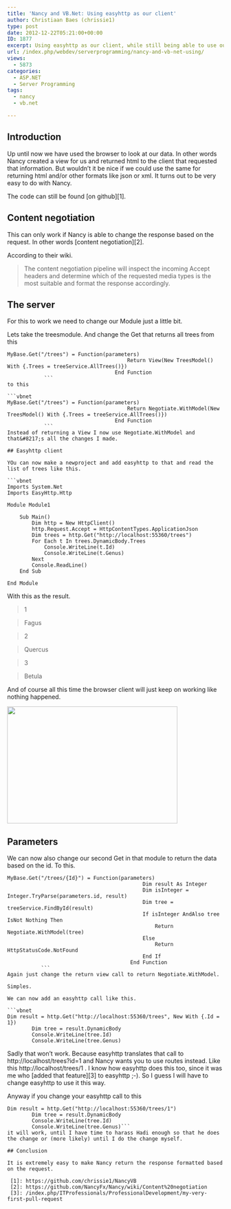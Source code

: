 ```yaml
---
title: 'Nancy and VB.Net: Using easyhttp as our client'
author: Christiaan Baes (chrissie1)
type: post
date: 2012-12-22T05:21:00+00:00
ID: 1877
excerpt: Using easyhttp as our client, while still being able to use our browser as our client.
url: /index.php/webdev/serverprogramming/nancy-and-vb-net-using/
views:
  - 5873
categories:
  - ASP.NET
  - Server Programming
tags:
  - nancy
  - vb.net

---
```

## Introduction

Up until now we have used the browser to look at our data. In other words Nancy created a view for us and returned html to the client that requested that information. But wouldn&#8217;t it be nice if we could use the same for returning html and/or other formats like json or xml. It turns out to be very easy to do with Nancy.

The code can still be found [on github][1].

## Content negotiation

This can only work if Nancy is able to change the response based on the request. In other words [content negotiation][2].

According to their wiki.

> The content negotiation pipeline will inspect the incoming Accept headers and determine which of the requested media types is the most suitable and format the response accordingly.

## The server

For this to work we need to change our Module just a little bit.

Lets take the treesmodule. And change the Get that returns all trees from this 

```vbnet
MyBase.Get("/trees") = Function(parameters)
                                       Return View(New TreesModel() With {.Trees = treeService.AllTrees()})
                                   End Function
            ```
to this

```vbnet
MyBase.Get("/trees") = Function(parameters)
                                       Return Negotiate.WithModel(New TreesModel() With {.Trees = treeService.AllTrees()})
                                   End Function
            ```
Instead of returning a View I now use Negotiate.WithModel and that&#8217;s all the changes I made.

## Easyhttp client

YOu can now make a newproject and add easyhttp to that and read the list of trees like this.

```vbnet
Imports System.Net
Imports EasyHttp.Http

Module Module1

    Sub Main()
        Dim http = New HttpClient()
        http.Request.Accept = HttpContentTypes.ApplicationJson
        Dim trees = http.Get("http://localhost:55360/trees")
        For Each t In trees.DynamicBody.Trees
            Console.WriteLine(t.Id)
            Console.WriteLine(t.Genus)
        Next
        Console.ReadLine()
    End Sub

End Module
```
With this as the result.

> 1
  
> Fagus
  
> 2
  
> Quercus
  
> 3
  
> Betula

And of course all this time the browser client will just keep on working like nothing happened.

<div class="image_block">
  <a href="/wp-content/uploads/users/chrissie1/nancy/nancy11.png?mtime=1356160832"><img alt="" src="/wp-content/uploads/users/chrissie1/nancy/nancy11.png?mtime=1356160832" width="396" height="272" /></a>
</div>

## Parameters

We can now also change our second Get in that module to return the data based on the id. To this.

```vbnet
MyBase.Get("/trees/{Id}") = Function(parameters)
                                            Dim result As Integer
                                            Dim isInteger = Integer.TryParse(parameters.id, result)
                                            Dim tree = treeService.FindById(result)
                                            If isInteger AndAlso tree IsNot Nothing Then
                                                Return Negotiate.WithModel(tree)
                                            Else
                                                Return HttpStatusCode.NotFound
                                            End If
                                        End Function
           ```
Again just change the return view call to return Negotiate.WithModel.

Simples.

We can now add an easyhttp call like this.

```vbnet
Dim result = http.Get("http://localhost:55360/trees", New With {.Id = 1})
        Dim tree = result.DynamicBody
        Console.WriteLine(tree.Id)
        Console.WriteLine(tree.Genus)
```
Sadly that won&#8217;t work. Because easyhttp translates that call to http://localhost/trees?id=1 and Nancy wants you to use routes instead. Like this http://localhost/trees/1 . I know how easyhttp does this too, since it was me who [added that feature][3] to easyhttp ;-). So I guess I will have to change easyhttp to use it this way.

Anyway if you change your easyhttp call to this

```vbnet
Dim result = http.Get("http://localhost:55360/trees/1")
        Dim tree = result.DynamicBody
        Console.WriteLine(tree.Id)
        Console.WriteLine(tree.Genus)```
it will work, until I have time to harass Hadi enough so that he does the change or (more likely) until I do the change myself.

## Conclusion

It is extremely easy to make Nancy return the response formatted based on the request.

 [1]: https://github.com/chrissie1/NancyVB
 [2]: https://github.com/NancyFx/Nancy/wiki/Content%20negotiation
 [3]: /index.php/ITProfessionals/ProfessionalDevelopment/my-very-first-pull-request